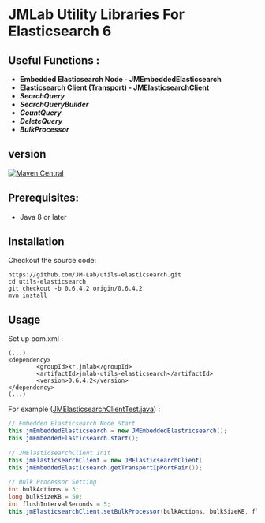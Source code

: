 JMLab Utility Libraries For Elasticsearch 6
===========================================

## Useful Functions :
* **Embedded Elasticsearch Node - JMEmbeddedElasticsearch**
* **Elasticsearch Client (Transport) - JMElasticsearchClient**
* ***SearchQuery***
* ***SearchQueryBuilder***
* ***CountQuery***
* ***DeleteQuery***
* ***BulkProcessor***

## version
[![Maven Central](https://maven-badges.herokuapp.com/maven-central/kr.jmlab/jmlab-utils-elasticsearch/badge.svg)](http://search.maven.org/#artifactdetails%7Ckr.jmlab%7Cjmlab-utils-elasticsearch%7C0.6.4.2%7Cjar)

## Prerequisites:
* Java 8 or later

## Installation

Checkout the source code:

    https://github.com/JM-Lab/utils-elasticsearch.git
    cd utils-elasticsearch
    git checkout -b 0.6.4.2 origin/0.6.4.2
    mvn install

## Usage
Set up pom.xml :

    (...)
    <dependency>
			<groupId>kr.jmlab</groupId>
			<artifactId>jmlab-utils-elasticsearch</artifactId>
			<version>0.6.4.2</version>
	</dependency>
    (...)

For example ([JMElasticsearchClientTest.java](https://github.com/JM-Lab/utils-elasticsearch/blob/master/src/test/java/kr/jm/utils/elasticsearch/JMElasticsearchClientTest.java)) :

```java
// Embedded Elasticsearch Node Start
this.jmEmbeddedElasticsearch = new JMEmbeddedElastricsearch();
this.jmEmbeddedElasticsearch.start();
		
// JMElasticsearchClient Init
this.jmElasticsearchClient = new JMElasticsearchClient(
this.jmEmbeddedElasticsearch.getTransportIpPortPair());
		
// Bulk Processor Setting
int bulkActions = 3;
long bulkSizeKB = 50;
int flushIntervalSeconds = 5;
this.jmElasticsearchClient.setBulkProcessor(bulkActions, bulkSizeKB, flushIntervalSeconds);
```

